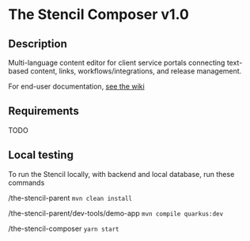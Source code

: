 # The Stencil Composer  v1.0

## Description

Multi-language content editor for client service portals connecting text-based content, links, workflows/integrations, and release management.

For end-user documentation, [see the wiki](https://github.com/the-stencil-io/the-stencil-composer/wiki)

## Requirements

TODO 

## Local testing

To run the Stencil locally, with backend and local database, run these commands

/the-stencil-parent
`mvn clean install`

/the-stencil-parent/dev-tools/demo-app
`mvn compile quarkus:dev`

/the-stencil-composer
`yarn start`





